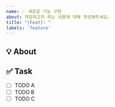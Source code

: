 ```yaml
---
name: ✨ 새로운 기능 구현
about: 작업하고자 하는 내용에 대해 작성해주세요.
title: "[Feat]: "
labels: 'feature'
---
```


## 💡 About
<!-- 어떤 기능을 추가하고 싶은지 간략하게 설명해주세요. -->


## ✅ Task
<!-- 기능 구현을 위해 구체적으로 어떤 작업이 필요한지 작성해주세요. -->
- [ ] TODO A
- [ ] TODO B
- [ ] TODO C

